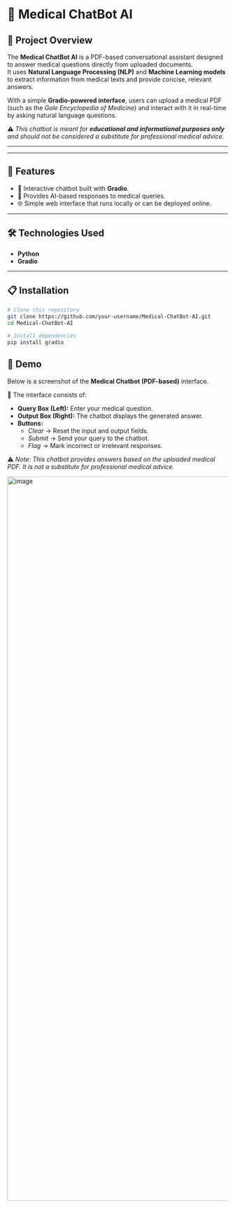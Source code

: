 # 🏥 Medical ChatBot AI  

## 📌 Project Overview  

The **Medical ChatBot AI** is a PDF-based conversational assistant designed to answer medical questions directly from uploaded documents.  
It uses **Natural Language Processing (NLP)** and **Machine Learning models** to extract information from medical texts and provide concise, relevant answers.  

With a simple **Gradio-powered interface**, users can upload a medical PDF (such as the *Gale Encyclopedia of Medicine*) and interact with it in real-time by asking natural language questions.  

⚠️ *This chatbot is meant for **educational and informational purposes only** and should not be considered a substitute for professional medical advice.*  

---

---

## 🚀 Features  
- 💬 Interactive chatbot built with **Gradio**.  
- 🏥 Provides AI-based responses to medical queries.  
- 🌐 Simple web interface that runs locally or can be deployed online.  

---

## 🛠️ Technologies Used  
- **Python**  
- **Gradio**  

---

## 📋 Installation  

```bash
# Clone this repository
git clone https://github.com/your-username/Medical-ChatBot-AI.git
cd Medical-ChatBot-AI

# Install dependencies
pip install gradio
```

## 📸 Demo  

Below is a screenshot of the **Medical Chatbot (PDF-based)** interface.  


🔹 The interface consists of:  
- **Query Box (Left):** Enter your medical question.  
- **Output Box (Right):** The chatbot displays the generated answer.  
- **Buttons:**  
  - *Clear* → Reset the input and output fields.  
  - *Submit* → Send your query to the chatbot.  
  - *Flag* → Mark incorrect or irrelevant responses.  

⚠️ *Note: This chatbot provides answers based on the uploaded medical PDF. It is not a substitute for professional medical advice.*

<img width="2939" height="1653" alt="image" src="https://github.com/user-attachments/assets/b2137f04-1f59-468d-93e5-f885c62d52d7" />

